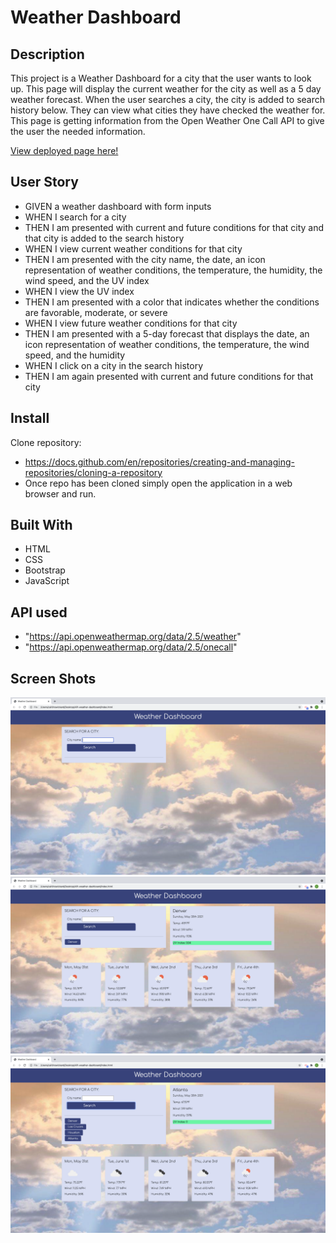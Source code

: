 # Weather Dashboard

## Description 
This project is a Weather Dashboard for a city that the user wants to look up. This page will display the current weather for the city as well as a 5 day weather forecast. When the user searches a city, the city is added to search history below. They can view what cities they have checked the weather for. This page is getting information from the Open Weather One Call API to give the user the needed information.

[View deployed page here!](https://caitlinswickard.github.io/API-Weather-Dashboard/)


## User Story

- GIVEN a weather dashboard with form inputs
- WHEN I search for a city
- THEN I am presented with current and future conditions for that city and that city is added to the search history
- WHEN I view current weather conditions for that city
- THEN I am presented with the city name, the date, an icon representation of weather conditions, the temperature, the humidity, the wind speed, and the UV index
- WHEN I view the UV index
- THEN I am presented with a color that indicates whether the conditions are favorable, moderate, or severe
- WHEN I view future weather conditions for that city
- THEN I am presented with a 5-day forecast that displays the date, an icon representation of weather conditions, the temperature, the wind speed, and the humidity
- WHEN I click on a city in the search history
- THEN I am again presented with current and future conditions for that city

## Install

Clone repository: 
- https://docs.github.com/en/repositories/creating-and-managing-repositories/cloning-a-repository
- Once repo has been cloned simply open the application in a web browser and run.



## Built With

- HTML
- CSS
- Bootstrap
- JavaScript

## API used

- "https://api.openweathermap.org/data/2.5/weather"
- "https://api.openweathermap.org/data/2.5/onecall"

## Screen Shots

![Search city](images/shot1.png)
![Populated city](images/shot2.png)
![Show search history of cities](images/shot3.png)
